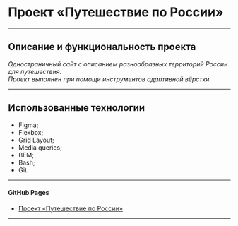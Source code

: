 # Проект «Путешествие по России»

------------------

## Описание и функциональность проекта
_Одностраничный сайт c описанием разнообразных территорий России для путешествия.   
Проект выполнен при помощи инструментов адаптивной вёрстки._

------------------

## Использованные технологии
- Figma;
- Flexbox;
- Grid Layout;
- Media queries;
- BEM;
- Bash;
- Git.

------------------

#### GitHub Pages

* [Проект «Путешествие по России»](https://gelios03.github.io/russian-travel/)

------------------